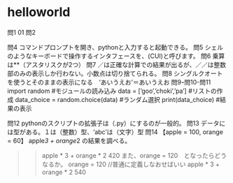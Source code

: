 # helloworld

問1
01
問2

問4
コマンドプロンプトを開き、pythonと入力すると起動できる。
問5
シェルのようなキーボードで操作するインタフェースを、(CUI)と呼びます。
問6
乗算は**（アスタリスクが2つ）
問7
／は正確な計算での結果が出るが、／／は整数部のみの表示しか行わない。小数点は切り捨てられる。
問8
シングルクオートを使うとそのままの表示になる　‘あいうえお’＝あいうえお
問9ｰ問10-問11
import random #モジュールの読み込み
data = [’goo’,’choki’,’pa’] #リストの作成 data_choice = random.choice(data) #ランダム選択 print(data_choice) #結果の表示 

問12
pythonのスクリプトの拡張子は（.py）にするのが一般的。
問13
データには型がある。１は（整数）型、‘abc’は（文字）型
問14
【apple = 100, orange = 60】
apple*3 + orange*2 の結果を調べる。
>>apple * 3 + orange * 2
>>420
また、orange = 120　となったらどうなるか。
>>orange = 120  //普通に定義しなおせばいい
>>apple * 3 + orange * 2
>>540
